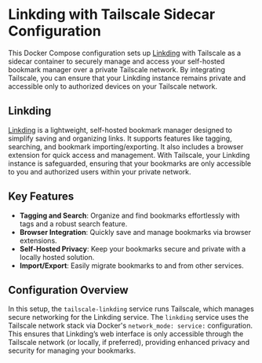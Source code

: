 # Linkding with Tailscale Sidecar Configuration

This Docker Compose configuration sets up [Linkding](https://github.com/sissbruecker/linkding) with Tailscale as a sidecar container to securely manage and access your self-hosted bookmark manager over a private Tailscale network. By integrating Tailscale, you can ensure that your Linkding instance remains private and accessible only to authorized devices on your Tailscale network.

## Linkding

[Linkding](https://github.com/sissbruecker/linkding) is a lightweight, self-hosted bookmark manager designed to simplify saving and organizing links. It supports features like tagging, searching, and bookmark importing/exporting. It also includes a browser extension for quick access and management. With Tailscale, your Linkding instance is safeguarded, ensuring that your bookmarks are only accessible to you and authorized users within your private network.

## Key Features

- **Tagging and Search**: Organize and find bookmarks effortlessly with tags and a robust search feature.
- **Browser Integration**: Quickly save and manage bookmarks via browser extensions.
- **Self-Hosted Privacy**: Keep your bookmarks secure and private with a locally hosted solution.
- **Import/Export**: Easily migrate bookmarks to and from other services.

## Configuration Overview

In this setup, the `tailscale-linkding` service runs Tailscale, which manages secure networking for the Linkding service. The `linkding` service uses the Tailscale network stack via Docker's `network_mode: service:` configuration. This ensures that Linkding’s web interface is only accessible through the Tailscale network (or locally, if preferred), providing enhanced privacy and security for managing your bookmarks.
